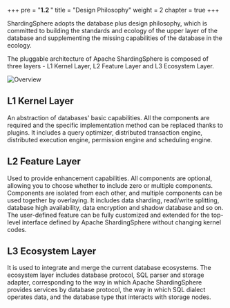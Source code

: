 +++
pre = "<b>1.2 </b>"
title = "Design Philosophy"
weight = 2
chapter = true
+++

ShardingSphere adopts the database plus design philosophy, which is committed to building the standards and ecology of the upper layer of the database and supplementing the missing capabilities of the database in the ecology.

The pluggable architecture of Apache ShardingSphere is composed of three layers - L1 Kernel Layer, L2 Feature Layer and L3 Ecosystem Layer.

![Overview](https://shardingsphere.apache.org/document/current/img/overview.en.png)

## L1 Kernel Layer

An abstraction of databases' basic capabilities.
All the components are required and the specific implementation method can be replaced thanks to plugins.
It includes a query optimizer, distributed transaction engine, distributed execution engine, permission engine and scheduling engine.

## L2 Feature Layer

Used to provide enhancement capabilities.
All components are optional, allowing you to choose whether to include zero or multiple components.
Components are isolated from each other, and multiple components can be used together by overlaying.
It includes data sharding, read/write splitting, database high availability, data encryption and shadow database and so on.
The user-defined feature can be fully customized and extended for the top-level interface defined by Apache ShardingSphere without changing kernel codes.

## L3 Ecosystem Layer

It is used to integrate and merge the current database ecosystems.
The ecosystem layer includes database protocol, SQL parser and storage adapter, corresponding to the way in which Apache ShardingSphere provides services by database protocol, the way in which SQL dialect operates data, and the database type that interacts with storage nodes.

